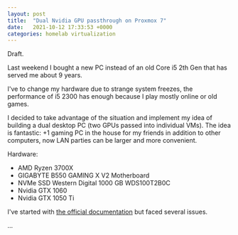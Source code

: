 ```yaml
---
layout: post
title:  "Dual Nvidia GPU passthrough on Proxmox 7"
date:   2021-10-12 17:33:53 +0000
categories: homelab virtualization
---
```


Draft.

Last weekend I bought a new PC instead of an old Core i5 2th Gen that has served me about 9 years. 

I've to change my hardware due to strange system freezes, the performance of i5 2300 has enough because I play mostly online or old games.

I decided to take advantage of the situation and implement my idea of building a dual desktop PC (two GPUs passed into individual VMs). The idea is fantastic: +1 gaming PC in the house for my friends in addition to other computers, now LAN parties can be larger and more convenient.

Hardware:
* AMD Ryzen 3700X
* GIGABYTE B550 GAMING X V2 Motherboard
* NVMe SSD Western Digital 1000 GB WDS100T2B0C
* Nvidia GTX 1060
* Nvidia GTX 1050 Ti

I've started with [the official documentation](https://pve.proxmox.com/wiki/Pci_passthrough#GPU_OVMF_PCI_Express_Passthrough) but faced several issues.

...

